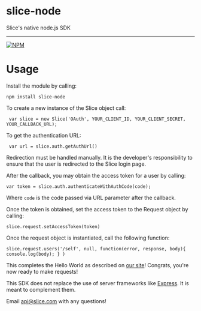 # slice-node
Slice's native node.js SDK

--------
[![NPM](https://nodei.co/npm/slice-node.png?downloads=true)](https://npmjs.org/package/slice-node)

Usage
===

Install the module by calling:

`npm install slice-node`

To create a new instance of the Slice object call:

` var slice = new Slice('OAuth', YOUR_CLIENT_ID, YOUR_CLIENT_SECRET, YOUR_CALLBACK_URL);`

To get the authentication URL:

` var url = slice.auth.getAuthUrl()`

Redirection must be handled manually.  It is the developer's responsibility to ensure that the user is redirected to the Slice login page. 

After the callback, you may obtain the access token for a user by calling:

`var token = slice.auth.authenticateWithAuthCode(code);`

Where `code` is the code passed via URL parameter after the callback.

Once the token is obtained, set the access token to the Request object by calling:

`slice.request.setAccessToken(token)`

Once the request object is instantiated, call the following function:

`slice.request.users('/self', null, function(error, response, body){
      console.log(body);
    }
    )`

This completes the Hello World as described on [our site](https://developer.slice.com/docs/hello)!  Congrats, you're now ready to make requests!

This SDK does not replace the use of server frameworks like [Express](http://expressjs.com).  It is meant to complement them.  

Email [api@slice.com](mailto:api@slice.com) with any questions!

